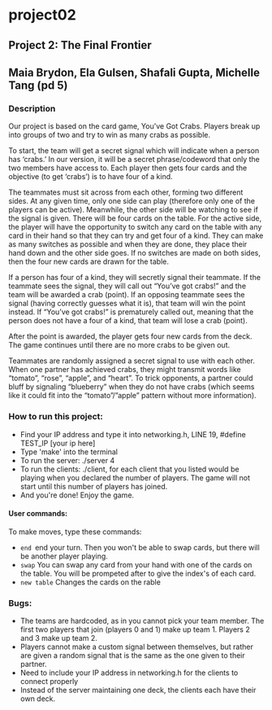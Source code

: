 # project02
## Project 2: The Final Frontier
## Maia Brydon, Ela Gulsen, Shafali Gupta, Michelle Tang (pd 5)

### Description
Our project is based on the card game, You’ve Got Crabs. Players break up into groups of two and try to win as many
crabs as possible.

To start, the team will get a secret signal which will indicate when a person has ‘crabs.’ In our version, it will be a secret
phrase/codeword that only the two members have access to. Each player then gets four cards and the objective
(to get ‘crabs’) is to have four of a kind.

The teammates must sit across from each other, forming two different sides. At any given time, only one side can play
(therefore only one of the players can be active). Meanwhile, the other side will be watching to see if the signal is
given. There will be four cards on the table. For the active side, the player will have the opportunity to switch any
card on the table with any card in their hand so that they can try and get four of a kind. They can make as many switches
as possible and when they are done, they place their hand down and the other side goes. If no switches are made on both
sides, then the four new cards are drawn for the table.

If a person has four of a kind, they will secretly signal their teammate. If the teammate sees the signal, they will call
out “You’ve got crabs!” and the team will be awarded a crab (point). If an opposing teammate sees the signal (having
correctly guesses what it is), that team will win the point instead. If “You’ve got crabs!” is prematurely called out,
meaning that the person does not have a four of a kind, that team will lose a crab (point).

After the point is awarded, the player gets four new cards from the deck. The game continues until there are no more crabs
to be given out.

Teammates are randomly assigned a secret signal to use with each other. When one partner has achieved crabs, they might transmit
words like “tomato”, “rose”, “apple”, and “heart”. To trick opponents, a partner could bluff by signaling “blueberry” when
they do not have crabs (which seems like it could fit into the “tomato”/”apple” pattern without more information).

### How to run this project:
- Find your IP address and type it into networking.h, LINE 19, #define TEST_IP [your ip here]
- Type 'make' into the terminal
- To run the server: ./server 4
- To run the clients: ./client, for each client that you listed would be playing when you declared the number of players. The game will not start until this number of players has joined.
- And you're done! Enjoy the game.

#### User commands: 
To make moves, type these commands:
- `end `end your turn. Then you won't be able to swap cards, but there will be another player playing. 
- `swap` You can swap any card from your hand with one of the cards on the table. You will be prompeted after to give the index's of each card. 
- `new table` Changes the cards on the rable

### Bugs:
- The teams are hardcoded, as in you cannot pick your team member. The first two players that join (players 0 and 1) make up
team 1. Players 2 and 3 make up team 2.
- Players cannot make a custom signal between themselves, but rather are given a random signal that is the same as the one
given to their partner.
- Need to include your IP address in networking.h for the clients to connect properly
- Instead of the server maintaining one deck, the clients each have their own deck. 

